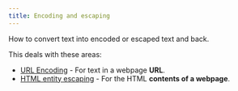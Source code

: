 ```yaml
---
title: Encoding and escaping
---
```


How to convert text into encoded or escaped text and back.

This deals with these areas:

- [URL Encoding](url-encoding) - For text in a webpage **URL**.
- [HTML entity escaping](html-entity-escaping) - For the HTML **contents of a webpage**.
